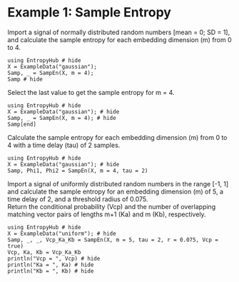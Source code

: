 # Example 1: Sample Entropy

Import a signal of normally distributed random numbers [mean = 0; SD = 1], and calculate the
sample entropy for each embedding dimension (m) from 0 to 4.

```@example
using EntropyHub # hide
X = ExampleData("gaussian");
Samp, _ = SampEn(X, m = 4);
Samp # hide
```

Select the last value to get the sample entropy for m = 4.
```@example
using EntropyHub # hide
X = ExampleData("gaussian"); # hide
Samp, _ = SampEn(X, m = 4); # hide
Samp[end]
```

Calculate the sample entropy for each embedding dimension (m) from 0 to 4 with a time delay (tau) of 2 samples.
```@example
using EntropyHub # hide
X = ExampleData("gaussian"); # hide
Samp, Phi1, Phi2 = SampEn(X, m = 4, tau = 2)
```

Import a signal of uniformly distributed random numbers in the range [-1, 1] and calculate the sample entropy for an embedding dimension (m) of 5, a time delay of 2, and a threshold radius of 0.075.      
Return the conditional probability (Vcp) and the number of overlapping matching vector pairs of lengths m+1 (Ka) and m (Kb), respectively.
```@example
using EntropyHub # hide
X = ExampleData("uniform"); # hide
Samp, _, _, Vcp_Ka_Kb = SampEn(X, m = 5, tau = 2, r = 0.075, Vcp = true)
Vcp, Ka, Kb = Vcp_Ka_Kb
println("Vcp = ", Vcp) # hide
println("Ka = ", Ka) # hide
println("Kb = ", Kb) # hide
```



